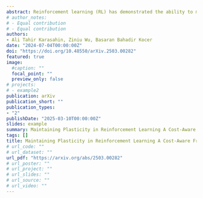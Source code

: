 ```yaml
---
abstract: Reinforcement learning (RL) has demonstrated the ability to maintain the plasticity of the policy throughout short-term training in aerial robot control. However, these policies have been shown to loss of plasticity when extended to long-term learning in non-stationary environments. For example, the standard proximal policy optimization (PPO) policy is observed to collapse in long-term training settings and lead to significant control performance degradation. To address this problem, this work proposes a cost-aware framework that uses a retrospective cost mechanism (RECOM) to balance rewards and losses in RL training with a non-stationary environment. Using a cost gradient relation between rewards and losses, our framework dynamically updates the learning rate to actively train the control policy in a disturbed wind environment. Our experimental results show that our framework learned a policy for the hovering task without policy collapse in variable wind conditions and has a successful result of 11.29% less dormant units than L2 regularization with PPO.
# author_notes:
# - Equal contribution
# - Equal contribution
authors:
- Ali Tahir Karasahin, Ziniu Wu, Basaran Bahadir Kocer
date: "2024-07-04T00:00:00Z"
doi: "https://doi.org/10.48550/arXiv.2503.00282"
featured: true
image: 
  #caption: ""
  focal_point: ""
  preview_only: false
# projects:
# - example2
publication: arXiv
publication_short: ""
publication_types:
- "2"
publishDate: "2025-03-10T00:00:00Z"
slides: example
summary: Maintaining Plasticity in Reinforcement Learning A Cost-Aware Framework for Aerial Robot Control in Non-stationary Environments
tags: []
title: Maintaining Plasticity in Reinforcement Learning A Cost-Aware Framework for Aerial Robot Control in Non-stationary Environments
# url_code: ""
# url_dataset: ""
url_pdf: "https://arxiv.org/abs/2503.00282"
# url_poster: ""
# url_project: ""
# url_slides: ""
# url_source: ""
# url_video: ""
---
```


